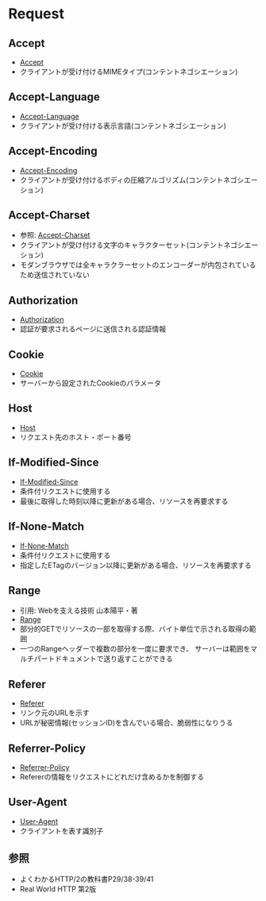 # Request
## Accept
- [Accept](https://developer.mozilla.org/ja/docs/Web/HTTP/Headers/Accept)
- クライアントが受け付けるMIMEタイプ(コンテントネゴシエーション)

## Accept-Language
- [Accept-Language](https://developer.mozilla.org/ja/docs/Web/HTTP/Headers/Accept-Language)
- クライアントが受け付ける表示言語(コンテントネゴシエーション)

## Accept-Encoding
- [Accept-Encoding](https://developer.mozilla.org/ja/docs/Web/HTTP/Headers/Accept-Encoding)
- クライアントが受け付けるボディの圧縮アルゴリズム(コンテントネゴシエーション)

## Accept-Charset
- 参照: [Accept-Charset](https://developer.mozilla.org/ja/docs/Web/HTTP/Headers/Accept-Charset)
- クライアントが受け付ける文字のキャラクターセット(コンテントネゴシエーション)
- モダンブラウザでは全キャラクラーセットのエンコーダーが内包されているため送信されていない

## Authorization
- [Authorization](https://developer.mozilla.org/ja/docs/Web/HTTP/Headers/Authorization)
- 認証が要求されるページに送信される認証情報

## Cookie
- [Cookie](https://developer.mozilla.org/ja/docs/Web/HTTP/Headers/Cookie)
- サーバーから設定されたCookieのパラメータ

## Host
- [Host](https://developer.mozilla.org/ja/docs/Web/HTTP/Headers/Host)
- リクエスト先のホスト・ポート番号

## If-Modified-Since
- [If-Modified-Since](https://developer.mozilla.org/ja/docs/Web/HTTP/Headers/If-Modified-Since)
- 条件付リクエストに使用する
- 最後に取得した時刻以降に更新がある場合、リソースを再要求する

## If-None-Match
- [If-None-Match](https://developer.mozilla.org/ja/docs/Web/HTTP/Headers/If-None-Match)
- 条件付リクエストに使用する
- 指定したETagのバージョン以降に更新がある場合、リソースを再要求する

## Range
- 引用: Webを支える技術 山本陽平・著
- [Range](https://developer.mozilla.org/ja/docs/Web/HTTP/Headers/Range)
- 部分的GETでリソースの一部を取得する際、バイト単位で示される取得の範囲
- 一つのRangeヘッダーで複数の部分を一度に要求でき、
  サーバーは範囲をマルチパートドキュメントで送り返すことができる

## Referer
- [Referer](https://developer.mozilla.org/ja/docs/Web/HTTP/Headers/Referer)
- リンク元のURLを示す
- URLが秘密情報(セッションID)を含んでいる場合、脆弱性になりうる

## Referrer-Policy
- [Referrer-Policy](https://developer.mozilla.org/ja/docs/Web/HTTP/Headers/Referrer-Policy)
- Refererの情報をリクエストにどれだけ含めるかを制御する

## User-Agent
- [User-Agent](https://developer.mozilla.org/ja/docs/Web/HTTP/Headers/User-Agent)
- クライアントを表す識別子

## 参照
- よくわかるHTTP/2の教科書P29/38-39/41
- Real World HTTP 第2版
